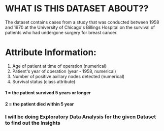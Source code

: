 # WHAT IS THIS DATASET ABOUT??
The dataset contains cases from a study that was conducted between 1958 and 1970 at the
University of Chicago's Billings Hospital on the survival of patients who had undergone
surgery for breast cancer.

# Attribute Information:
1. Age of patient at time of operation (numerical)
2. Patient's year of operation (year - 1958, numerical)
3. Number of positive axillary nodes detected (numerical)
4. Survival status (class attribute)

#### 1 = the patient survived 5 years or longer
#### 2 = the patient died within 5 year

### I will be doing Exploratory Data Analysis for the given Dataset to find out the Insights
